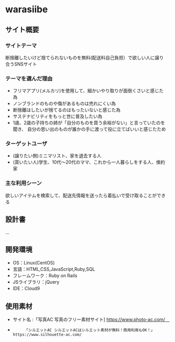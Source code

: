 # warasiibe

## サイト概要
### サイトテーマ
断捨離したいけど捨てられないものを無料(配送料自己負担）で欲しい人に譲り合うSNSサイト

### テーマを選んだ理由
- フリマアプリ(メルカリ)を使用して、細かいやり取りが面倒くさいと感じた為
- ノンブランドのものや傷があるものは売れにくい為
- 断捨離はしたいが捨てるのはもったいないと感じた為
- サステナビリティをもっと世に普及したい為
- 1歳、2歳の子持ちの姉が「自分のものを買う余裕がない」と言っていたのを聞き、
 自分の思い出のものが誰かの手に渡って役に立てばいいと感じたため

### ターゲットユーザ
- (譲りたい側)ミニマリスト、家を退去する人
- (貰いたい人)学生、10代～20代のママ、これから一人暮らしをする人、倹約家

### 主な利用シーン
欲しいアイテムを検索して、配送先情報を送ったら着払いで受け取ることができる

## 設計書
...

## 開発環境
- OS：Linux(CentOS)
- 言語：HTML,CSS,JavaScript,Ruby,SQL
- フレームワーク：Ruby on Rails
- JSライブラリ：jQuery
- IDE：Cloud9

## 使用素材
- サイト名 :「写真AC 写真のフリー素材サイト] https://www.photo-ac.com/　
-          「シルエットAC シルエットACはシルエット素材が無料！商用利用もOK！」https://www.silhouette-ac.com/
